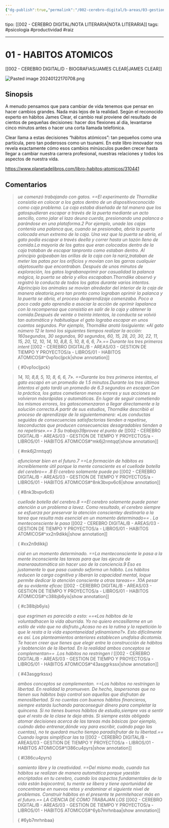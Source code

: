 ```yaml
---
{"dg-publish":true,"permalink":"/002-cerebro-digital/b-areas/03-gestion-de-tiempo-y-proyectos/a-libros/01-habitos-atomicos/"}
---
```


tipo: [[002 - CEREBRO DIGITAL/NOTA LITERARIA\|NOTA LITERARIA]]
tags: #psicologia #productividad #raiz

---
# 01 - HABITOS ATOMICOS
[[002 - CEREBRO DIGITAL/D - BIOGRAFIAS/JAMES CLEAR\|JAMES CLEAR]]

![Pasted image 20240122170708.png](/img/user/900%20-%20ANEXO/Pasted%20image%2020240122170708.png)
## Sinopsis
A menudo pensamos que para cambiar de vida tenemos que pensar en hacer cambios grandes. Nada más lejos de la realidad. Según el reconocido experto en hábitos James Clear, el cambio real proviene del resultado de cientos de pequeñas decisiones: hacer dos flexiones al día, levantarse cinco minutos antes o hacer una corta llamada telefónica.

Clear llama a estas decisiones “hábitos atómicos”: tan pequeños como una partícula, pero tan poderosos como un tsunami. En este libro innovador nos revela exactamente cómo esos cambios minúsculos pueden crecer hasta llegar a cambiar nuestra carrera profesional, nuestras relaciones y todos los aspectos de nuestra vida.

https://www.planetadelibros.com/libro-habitos-atomicos/310441
## Comentarios

>
>*ue comenzó trabajando con gatos. ==El experimento de Thorndike consistía en colocar a los gatos dentro de un dispositivoconocido como caja problema.  La  caja  estaba  diseñada  de  tal  manera  que  los  gatospudieran escapar a través de la puerta mediante un acto sencillo, como jalar el lazo deuna cuerda, presionando una palanca o parándose en una plataforma.2 Por ejemplo, unade las cajas contenía una palanca que, cuando se presionaba, abría la puerta colocada enun extremo de la caja. Una vez que la puerta se abría, el gato podía escapar a través deella y correr hasta un tazón lleno de comida.La mayoría de los gatos que eran colocados dentro de la caja trataban de escapar tanpronto como estaban dentro. Al principio golpeaban las orillas de la caja con la nariz,trataban de meter las patas por los orificios y movían con las garras cualquier objetosuelto que encontraban. Después de unos minutos de exploración, los gatos lograbanoprimir por casualidad la palanca mágica, la puerta se abría y ellos escapaban.Thorndike observó y registró la conducta de todos los gatos durante varios intentos. Alprincipio los animales se movían alrededor del interior de la caja de manera aleatoria,pero tan pronto como lograban oprimir la palanca y la puerta se abría, el proceso deaprendizaje comenzaba. Poco a poco cada gato aprendía a asociar la acción de oprimir lapalanca con la recompensa que consistía en salir de la caja y obtener la comida.Después de veinte o treinta intentos, la conducta se volvió tan automática y habitualque el gato lograba escapar en unos cuantos segundos. Por ejemplo, Thorndike anotó losiguiente: «Al gato número 12 le tomó los siguientes tiempos realizar la acción: 160segundos, 30 segundos, 90 segundos, 60, 15, 28, 20, 30, 22, 11, 15, 20, 12, 10, 14, 10, 8,8, 5, 10, 8, 6, 6, 7».== Durante los tres primeros intent*
>[[002 - CEREBRO DIGITAL/B - AREAS/03 - GESTION DE TIEMPO Y PROYECTOS/a - LIBROS/01 - HABITOS ATOMICOS#^0vp1ocljpck\|show annotation]]
>
>
>
>{ #0vp1ocljpck}



>
>*14, 10, 8,8, 5, 10, 8, 6, 6, 7». ==Durante los tres primeros intentos, el gato escapó en un promedio de 1.5 minutos.Durante los tres últimos intentos el gato tardó un promedio de 6.3 segundos en escapar.Con la práctica, los gatos cometieron menos errores y sus acciones se volvieron másrápidas  y  automáticas.  En  lugar  de  seguir  cometiendo  los  mismos  errores,  los  gatoscomenzaron a llegar directamente a la solución correcta.A partir de sus estudios, Thorndike describió el proceso de aprendizaje de la siguientemanera: «Las conductas seguidas de consecuencias satisfactorias tienden a repetirse, lasconductas que producen consecuencias desagradables tienden a no repetirse».== 3 Su trabajo39provee el punto de*
>[[002 - CEREBRO DIGITAL/B - AREAS/03 - GESTION DE TIEMPO Y PROYECTOS/a - LIBROS/01 - HABITOS ATOMICOS#^mk6j2rmtqqt\|show annotation]]
>
>
>
>{ #mk6j2rmtqqt}










>
>*afuncionar bien en el futuro.7 ==La formación de hábitos es increíblemente útil porque la mente consciente es el cuellode botella del cerebro== .8 El cerebro solamente puede po*
>[[002 - CEREBRO DIGITAL/B - AREAS/03 - GESTION DE TIEMPO Y PROYECTOS/a - LIBROS/01 - HABITOS ATOMICOS#^8nk3bvpv6c6\|show annotation]]
>
>
>
>{ #8nk3bvpv6c6}



>
>*cuellode botella del cerebro.8 ==El cerebro solamente puede poner atención a un problema a lavez. Como resultado, el cerebro siempre se esfuerza por preservar la atención conscientey destinarla a la tarea que resulta más esencial en un momento determinado== . La menteconsciente  le  pasa*
>[[002 - CEREBRO DIGITAL/B - AREAS/03 - GESTION DE TIEMPO Y PROYECTOS/a - LIBROS/01 - HABITOS ATOMICOS#^xx2n9dikkj\|show annotation]]
>
>
>
>{ #xx2n9dikkj}



>
>*cial en un momento determinado. ==La menteconsciente  le  pasa  a  la  mente  inconsciente  las  tareas  para  que  las  ejecute  de  maneraautomática sin hacer uso de la conciencia.9 Eso es justamente lo que pasa cuando seforma un hábito. Los hábitos reducen la carga cognitiva y liberan la capacidad mental, loque permite dedicar la atención consciente a otras tareas== .10A pesar de su evidente eficac*
>[[002 - CEREBRO DIGITAL/B - AREAS/03 - GESTION DE TIEMPO Y PROYECTOS/a - LIBROS/01 - HABITOS ATOMICOS#^c38lbjb6yis\|show annotation]]
>
>
>
>{ #c38lbjb6yis}



>
>*que esgrimen es parecido a esto: ==«Los hábitos de la voluntadhacen la vida aburrida. Yo no quiero encasillarme en un estilo de vida que no disfruto.¿Acaso  no  es  la  rutina  y  la  repetición  lo  que  le  resta  a  la  vida  espontaneidad  ydinamismo?».  Esto  difícilmente  es  así.  Los  planteamientos  anteriores  establecen  unafalsa dicotomía. Te hacen creer que tienes que elegir entre la construcción de hábitos y laobtención de la libertad. En la realidad ambos conceptos se complementan== .Los  hábitos  no  restringen  l*
>[[002 - CEREBRO DIGITAL/B - AREAS/03 - GESTION DE TIEMPO Y PROYECTOS/a - LIBROS/01 - HABITOS ATOMICOS#^43asggrkssx\|show annotation]]
>
>
>
>{ #43asggrkssx}



>
>*ambos conceptos se complementan. ==Los  hábitos  no  restringen  la  libertad.  En  realidad  la  promueven.  De  hecho,  laspersonas que no tienen sus hábitos bajo control son aquellas que disfrutan de menoslibertad. Si no cuentas con buenos hábitos financieros, siempre estarás luchando paraconseguir dinero para completar la quincena. Si no tienes buenos hábitos de estudio,siempre vas a sentir que el resto de la clase te deja atrás. Si siempre estás obligado atomar decisiones acerca de las tareas más básicas (por ejemplo, cuándo debo entrenar,dónde voy para escribir, cuándo pago las cuentas), no te quedará mucho tiempo paradisfrutar de tu libertad.== Cuando logras simplificar las ta*
>[[002 - CEREBRO DIGITAL/B - AREAS/03 - GESTION DE TIEMPO Y PROYECTOS/a - LIBROS/01 - HABITOS ATOMICOS#^l386cu4pyrs\|show annotation]]
>
>
>
>{ #l386cu4pyrs}



>
>*samiento libre y la creatividad. ==Del  mismo  modo,  cuando  tus  hábitos  se  realizan  de  manera  automática  porque  yaestán encriptados en tu cerebro, cuando los aspectos fundamentales de la vida están bajocontrol, tu mente se libera y tiene oportunidad de concentrarse en nuevos retos y endominar  el  siguiente  nivel  de  problemas.  Construir  hábitos  en  el  presente  te  permitehacer más en el futuro.== LA CIENCIA DE CÓMO TRABAJAN LOS*
>[[002 - CEREBRO DIGITAL/B - AREAS/03 - GESTION DE TIEMPO Y PROYECTOS/a - LIBROS/01 - HABITOS ATOMICOS#^6yb7mrhnbaa\|show annotation]]
>
>
>
>{ #6yb7mrhnbaa}

